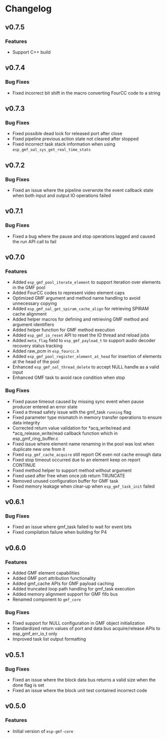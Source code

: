# Changelog

## v0.7.5

### Features

- Support C++ build

## v0.7.4

### Bug Fixes

- Fixed incorrect bit shift in the macro converting FourCC code to a string

## v0.7.3

### Bug Fixes

- Fixed possible dead lock for released port after close
- Fixed pipeline previous action state not cleared after stopped
- Fixed incorrect task stack information when using `esp_gmf_oal_sys_get_real_time_stats`

## v0.7.2

### Bug Fixes

- Fixed an issue where the pipeline overwrote the event callback state when both input and output IO operations failed

## v0.7.1

### Bug Fixes

- Fixed a bug where the pause and stop operations lagged and caused the run API call to fail

## v0.7.0

### Features
- Added `esp_gmf_pool_iterate_element` to support iteration over elements in the GMF pool
- Added FourCC codes to represent video element caps
- Optimized GMF argument and method name handling to avoid unnecessary copying
- Added `esp_gmf_oal_get_spiram_cache_align` for retrieving SPIRAM cache alignment
- Added helper macros for defining and retrieving GMF method and argument identifiers
- Added helper function for GMF method execution
- Added `esp_gmf_io_reset` API to reset the IO thread and reload jobs
- Added `meta_flag` field to `esp_gmf_payload_t` to support audio decoder recovery status tracking
- Added raw_pcm in `esp_fourcc.h`
- Added `esp_gmf_pool_register_element_at_head` for insertion of elements at the head of the pool
- Enhanced `esp_gmf_oal_thread_delete` to accept NULL handle as a valid input
- Enhanced GMF task to avoid race condition when stop

### Bug Fixes

- Fixed pause timeout caused by missing sync event when pause producer entered an error state
- Fixed a thread safety issue with the gmf_task `running` flag
- Fixed parameter type mismatch in memory transfer operations to ensure data integrity
- Corrected return value validation for *acq_write/read and *acq_release_write/read callback function which in esp_gmf_ring_buffer.c
- Fixed issue where element name renaming in the pool was lost when duplicate new one from it
- Fixed `esp_gmf_cache_acquire` still report OK even not cache enough data
- Fixed stop timeout occurred due to an element keep on report CONTINUE
- Fixed method helper to support method without argument
- Fixed used after free when once job return TRUNCATE
- Removed unused configuration buffer for GMF task
- Fixed memory leakage when clear-up when `esp_gmf_task_init` failed

## v0.6.1

### Bug Fixes

- Fixed an issue where gmf_task failed to wait for event bits
- Fixed compilation failure when building for P4


## v0.6.0

### Features
- Added GMF element capabilities
- Added GMF port attribution functionality
- Added gmf_cache APIs for GMF payload caching
- Added truncated loop path handling for gmf_task execution
- Added memory alignment support for GMF fifo bus
- Renamed component to `gmf_core`

### Bug Fixes

- Fixed support for NULL configuration in GMF object initialization
- Standardized return values of port and data bus acquire/release APIs to esp_gmf_err_io_t only
- Improved task list output formatting

## v0.5.1

### Bug Fixes

- Fixed an issue where the block data bus returns a valid size when the done flag is set
- Fixed an issue where the block unit test contained incorrect code


## v0.5.0

### Features

- Initial version of `esp-gmf-core`
